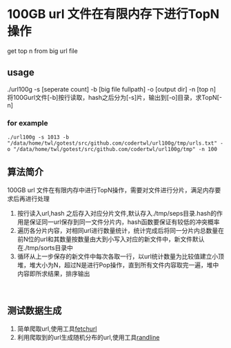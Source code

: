# 100GB url 文件在有限内存下进行TopN操作
get top n from big url file

## usage
./url100g -s [seperate count] -b [big file fullpath] -o [output dir] -n [top n]
<br>
将100Gurl文件[-b]按行读取，hash之后分为[-s]片，输出到[-o]目录，求TopN[-n]
<br>

### for example
```
./url100g -s 1013 -b "/data/home/twl/gotest/src/github.com/codertwl/url100g/tmp/urls.txt" -o "/data/home/twl/gotest/src/github.com/codertwl/url100g/tmp" -n 100
```

## 算法简介
100GB url 文件在有限内存中进行TopN操作，需要对文件进行分片，满足内存要求后再进行处理
1. 按行读入url,hash 之后存入对应分片文件,默认存入./tmp/seps目录.hash的作用是保证同一url保存到同一文件分片内，hash函数要保证有较低的冲突概率
2. 遍历各分片内容，对相同url进行数量统计，统计完成后将同一分片内总数量在前N位的url和其数量按数量由大到小写入对应的新文件中，新文件默认在./tmp/sorts目录中
3. 循环从上一步保存的新文件中每次各取一行，以url统计数量为比较值建立小顶堆，堆大小为N，超过N是进行Pop操作，直到所有文件内容取完一遍，堆中内容即所求结果，排序输出
<br>

## 测试数据生成
1. 简单爬取url,使用工具[fetchurl](https://github.com/codertwl/fetchurl)
2. 利用爬取到的url生成随机分布的url,使用工具[randline](https://github.com/codertwl/randline)
